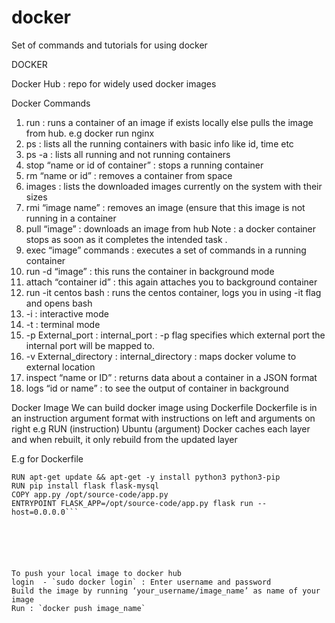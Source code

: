# docker
Set of commands and tutorials for using docker

DOCKER

Docker Hub : repo for widely used docker images

Docker Commands
1. run : runs a container of an image if exists locally else pulls the image from hub.
         e.g docker run nginx
2. ps : lists all the running containers with basic info like id, time etc
3. ps -a : lists all running and not running containers
4. stop “name or id of container” : stops a running container
5. rm “name or id” : removes a container from space
6. images : lists the downloaded images currently on the system with their sizes
7. rmi “image name” : removes an image (ensure that this image is not running in a container
8. pull “image” : downloads an image from hub
Note : a docker container stops as soon as it completes the intended task .
9. exec “image” commands : executes a set of commands in a running container
10. run -d “image” : this runs the container in background mode
11. attach “container id” : this again attaches you to background container 
12. run -it centos bash : runs the centos container, logs you in using -it flag and opens bash
13. -i : interactive mode
14. -t : terminal mode
15. -p External_port : internal_port : -p flag specifies which external port the internal port will be mapped to. 
16. -v External_directory : internal_directory : maps docker volume to external location
17. inspect “name or ID” : returns data about a container in a JSON format
18. logs “id or name” : to see the output of container in background


Docker Image 
We can build docker image using Dockerfile
Dockerfile is in an instruction argument format with instructions on left and arguments on right e.g RUN (instruction)  Ubuntu (argument)
Docker caches each layer and when rebuilt,  it only rebuild from the updated layer

E.g for Dockerfile

```FROM ubuntu
RUN apt-get update && apt-get -y install python3 python3-pip
RUN pip install flask flask-mysql
COPY app.py /opt/source-code/app.py
ENTRYPOINT FLASK_APP=/opt/source-code/app.py flask run --host=0.0.0.0```






To push your local image to docker hub
login  - `sudo docker login` : Enter username and password
Build the image by running ‘your_username/image_name’ as name of your image
Run : `docker push image_name`
